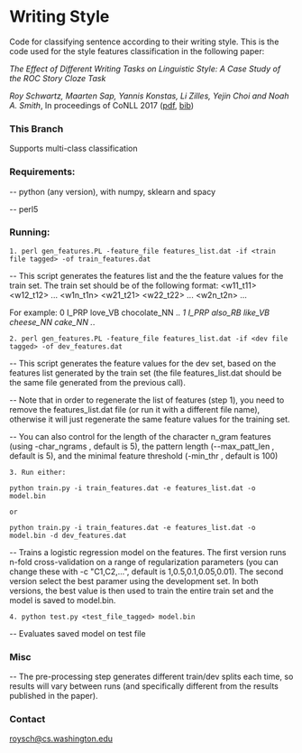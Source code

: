 # Writing Style
Code for classifying sentence according to their writing style. This is the code used for the style features classification in the following paper:

*The Effect of Different Writing Tasks on Linguistic Style: A Case Study of the ROC Story Cloze Task*

*Roy Schwartz, Maarten Sap, Yannis Konstas, Li Zilles, Yejin Choi and Noah A. Smith*, In proceedings of CoNLL 2017 ([pdf](https://arxiv.org/abs/1702.01841), [bib](http://homes.cs.washington.edu/~roysch/papers/language_constraint/language_constraint.bib))

### This Branch
Supports multi-class classification

### Requirements:

-- python (any version), with numpy, sklearn and spacy

-- perl5

### Running:

    1. perl gen_features.PL -feature_file features_list.dat -if <train file tagged> -of train_features.dat

-- This script generates the features list and the the feature values for the train set. The train set should be of the following format: 
<label1>	<w11_t11> <w12_t12> ... <w1n_t1n>
<label2>	<w21_t21> <w22_t22> ... <w2n_t2n>
...

For example: 
0   I_PRP love_VB chocolate_NN ._.
1	I_PRP also_RB like_VB cheese_NN cake_NN ._.

	2. perl gen_features.PL -feature_file features_list.dat -if <dev file tagged> -of dev_features.dat
-- This script generates the feature values for the dev set, based on the features list generated by the train set (the file features_list.dat should be the same file generated from the previous call).

-- Note that in order to regenerate the list of features (step 1), you need to remove the features_list.dat file (or run it with a different file name), otherwise it will just regenerate the same feature values for the training set.

-- You can also control for the length of the character n_gram features (using -char_ngrams <value>, default is 5), the pattern length (--max_patt_len <value>, default is 5), and the minimal feature threshold (-min_thr <value>, default is 100)
	
	3. Run either:
	
	python train.py -i train_features.dat -e features_list.dat -o model.bin
	
	or 
	
	python train.py -i train_features.dat -e features_list.dat -o model.bin -d dev_features.dat
	
-- Trains a logistic regression model on the features. The first version runs n-fold cross-validation on a range of regularization parameters (you can change these with -c "C1,C2,...", default is 1,0.5,0.1,0.05,0.01). The second version select the best paramer using the development set. In both versions, the best value is then used to train the entire train set and the model is saved to model.bin. 

	4. python test.py <test_file_tagged> model.bin
	
-- Evaluates saved model on test file



### Misc

-- The pre-processing step generates different train/dev splits each time, so results will vary between runs (and specifically different from the results published in the paper).

### Contact
roysch@cs.washington.edu

